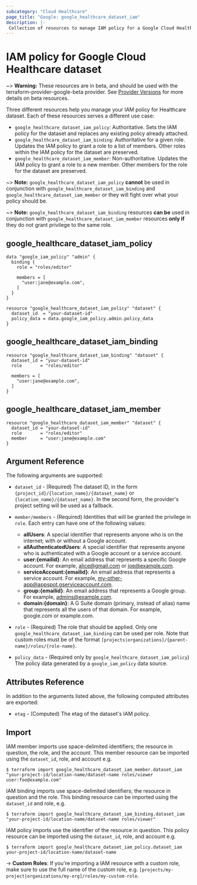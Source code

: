 ```yaml
---
subcategory: "Cloud Healthcare"
page_title: "Google: google_healthcare_dataset_iam"
description: |-
 Collection of resources to manage IAM policy for a Google Cloud Healthcare dataset.
---
```


# IAM policy for Google Cloud Healthcare dataset

~> **Warning:** These resources are in beta, and should be used with the terraform-provider-google-beta provider.
See [Provider Versions](https://terraform.io/docs/providers/google/guides/provider_versions.html) for more details on beta resources.

Three different resources help you manage your IAM policy for Healthcare dataset. Each of these resources serves a different use case:

* `google_healthcare_dataset_iam_policy`: Authoritative. Sets the IAM policy for the dataset and replaces any existing policy already attached.
* `google_healthcare_dataset_iam_binding`: Authoritative for a given role. Updates the IAM policy to grant a role to a list of members. Other roles within the IAM policy for the dataset are preserved.
* `google_healthcare_dataset_iam_member`: Non-authoritative. Updates the IAM policy to grant a role to a new member. Other members for the role for the dataset are preserved.

~> **Note:** `google_healthcare_dataset_iam_policy` **cannot** be used in conjunction with `google_healthcare_dataset_iam_binding` and `google_healthcare_dataset_iam_member` or they will fight over what your policy should be.

~> **Note:** `google_healthcare_dataset_iam_binding` resources **can be** used in conjunction with `google_healthcare_dataset_iam_member` resources **only if** they do not grant privilege to the same role.

## google\_healthcare\_dataset\_iam\_policy

```hcl
data "google_iam_policy" "admin" {
  binding {
    role = "roles/editor"

    members = [
      "user:jane@example.com",
    ]
  }
}

resource "google_healthcare_dataset_iam_policy" "dataset" {
  dataset_id  = "your-dataset-id"
  policy_data = data.google_iam_policy.admin.policy_data
}
```

## google\_healthcare\_dataset\_iam\_binding

```hcl
resource "google_healthcare_dataset_iam_binding" "dataset" {
  dataset_id = "your-dataset-id"
  role       = "roles/editor"

  members = [
    "user:jane@example.com",
  ]
}
```

## google\_healthcare\_dataset\_iam\_member

```hcl
resource "google_healthcare_dataset_iam_member" "dataset" {
  dataset_id = "your-dataset-id"
  role       = "roles/editor"
  member     = "user:jane@example.com"
}
```

## Argument Reference

The following arguments are supported:

* `dataset_id` - (Required) The dataset ID, in the form
    `{project_id}/{location_name}/{dataset_name}` or
    `{location_name}/{dataset_name}`. In the second form, the provider's
    project setting will be used as a fallback.

* `member/members` - (Required) Identities that will be granted the privilege in `role`.
  Each entry can have one of the following values:
  * **allUsers**: A special identifier that represents anyone who is on the internet; with or without a Google account.
  * **allAuthenticatedUsers**: A special identifier that represents anyone who is authenticated with a Google account or a service account.
  * **user:{emailid}**: An email address that represents a specific Google account. For example, alice@gmail.com or joe@example.com.
  * **serviceAccount:{emailid}**: An email address that represents a service account. For example, my-other-app@appspot.gserviceaccount.com.
  * **group:{emailid}**: An email address that represents a Google group. For example, admins@example.com.
  * **domain:{domain}**: A G Suite domain (primary, instead of alias) name that represents all the users of that domain. For example, google.com or example.com.

* `role` - (Required) The role that should be applied. Only one
    `google_healthcare_dataset_iam_binding` can be used per role. Note that custom roles must be of the format
    `[projects|organizations]/{parent-name}/roles/{role-name}`.

* `policy_data` - (Required only by `google_healthcare_dataset_iam_policy`) The policy data generated by
  a `google_iam_policy` data source.

## Attributes Reference

In addition to the arguments listed above, the following computed attributes are
exported:

* `etag` - (Computed) The etag of the dataset's IAM policy.

## Import

IAM member imports use space-delimited identifiers; the resource in question, the role, and the account.  This member resource can be imported using the `dataset_id`, role, and account e.g.

```
$ terraform import google_healthcare_dataset_iam_member.dataset_iam "your-project-id/location-name/dataset-name roles/viewer user:foo@example.com"
```

IAM binding imports use space-delimited identifiers; the resource in question and the role.  This binding resource can be imported using the `dataset_id` and role, e.g.

```
$ terraform import google_healthcare_dataset_iam_binding.dataset_iam "your-project-id/location-name/dataset-name roles/viewer"
```

IAM policy imports use the identifier of the resource in question.  This policy resource can be imported using the `dataset_id`, role, and account e.g.

```
$ terraform import google_healthcare_dataset_iam_policy.dataset_iam your-project-id/location-name/dataset-name
```

-> **Custom Roles**: If you're importing a IAM resource with a custom role, make sure to use the
 full name of the custom role, e.g. `[projects/my-project|organizations/my-org]/roles/my-custom-role`.
